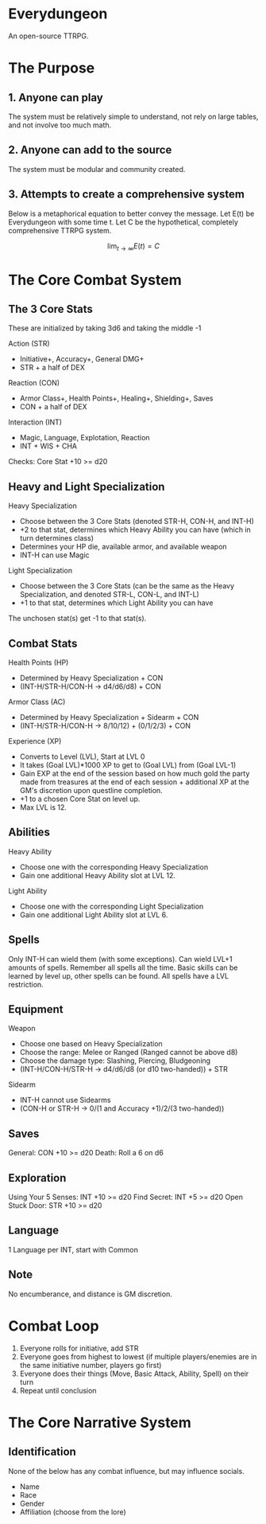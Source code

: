 # Everydungeon
An open-source TTRPG.
# The Purpose
## 1. Anyone can play
The system must be relatively simple to understand, not rely on large tables, and not involve too much math.

## 2. Anyone can add to the source
The system must be modular and community created.

## 3. Attempts to create a comprehensive system
Below is a metaphorical equation to better convey the message.
Let E(t) be Everydungeon with some time t.
Let C be the hypothetical, completely comprehensive TTRPG system.

$$
\lim_{t\to\infty} E(t) = C
$$

# The Core Combat System
## The 3 Core Stats
These are initialized by taking 3d6 and taking the middle -1

Action (STR)
- Initiative+, Accuracy+, General DMG+
- STR + a half of DEX

Reaction (CON)
- Armor Class+, Health Points+, Healing+, Shielding+, Saves
- CON + a half of DEX

Interaction (INT)
- Magic, Language, Explotation, Reaction
- INT + WIS + CHA

Checks: Core Stat +10 >= d20
## Heavy and Light Specialization
Heavy Specialization
- Choose between the 3 Core Stats (denoted STR-H, CON-H, and INT-H)
- +2 to that stat, determines which Heavy Ability you can have (which in turn determines class)
- Determines your HP die, available armor, and available weapon
- INT-H can use Magic

Light Specialization
- Choose between the 3 Core Stats (can be the same as the Heavy Specialization, and denoted STR-L, CON-L, and INT-L)
- +1 to that stat, determines which Light Ability you can have

The unchosen stat(s) get -1 to that stat(s).

## Combat Stats
Health Points (HP)
- Determined by Heavy Specialization + CON
- (INT-H/STR-H/CON-H -> d4/d6/d8) + CON

Armor Class (AC)
- Determined by Heavy Specialization + Sidearm + CON
- (INT-H/STR-H/CON-H -> 8/10/12) + (0/1/2/3) + CON

Experience (XP)
- Converts to Level (LVL), Start at LVL 0
- It takes (Goal LVL)*1000 XP to get to (Goal LVL) from (Goal LVL-1)
- Gain EXP at the end of the session based on how much gold the party made from treasures at the end of each session + additional XP at the GM's discretion upon questline completion.
- +1 to a chosen Core Stat on level up.
- Max LVL is 12.

## Abilities
Heavy Ability
- Choose one with the corresponding Heavy Specialization
- Gain one additional Heavy Ability slot at LVL 12.

Light Ability
- Choose one with the corresponding Light Specialization
- Gain one additional Light Ability slot at LVL 6.

## Spells
Only INT-H can wield them (with some exceptions). Can wield LVL+1 amounts of spells. Remember all spells all the time. Basic skills can be learned by level up, other spells can be found. All spells have a LVL restriction.

## Equipment
Weapon
- Choose one based on Heavy Specialization
- Choose the range: Melee or Ranged (Ranged cannot be above d8)
- Choose the damage type: Slashing, Piercing, Bludgeoning
- (INT-H/CON-H/STR-H -> d4/d6/d8 (or d10 two-handed)) + STR

Sidearm
- INT-H cannot use Sidearms
- (CON-H or STR-H -> 0/(1 and Accuracy +1)/2/(3 two-handed))

## Saves
General: CON +10 >= d20
Death: Roll a 6 on d6

## Exploration
Using Your 5 Senses: INT +10 >= d20
Find Secret: INT +5 >= d20
Open Stuck Door: STR +10 >= d20

## Language
1 Language per INT, start with Common

## Note
No encumberance, and distance is GM discretion.

# Combat Loop
1. Everyone rolls for initiative, add STR
2. Everyone goes from highest to lowest (if multiple players/enemies are in the same initiative number, players go first)
3. Everyone does their things (Move, Basic Attack, Ability, Spell) on their turn
4. Repeat until conclusion

# The Core Narrative System
## Identification
None of the below has any combat influence, but may influence socials.
- Name
- Race
- Gender
- Affiliation (choose from the lore)
